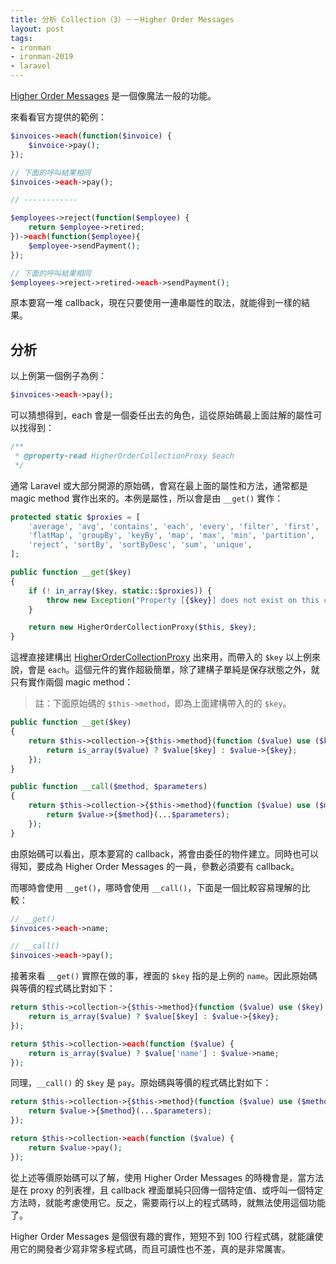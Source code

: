 ```yaml
---
title: 分析 Collection（3）－－Higher Order Messages
layout: post
tags:
- ironman
- ironman-2019
- laravel
---
```


[Higher Order Messages](https://laravel-news.com/higher-order-messaging) 是一個像魔法一般的功能。

來看看官方提供的範例：

```php
$invoices->each(function($invoice) {
    $invoice->pay();
});

// 下面的呼叫結果相同
$invoices->each->pay();

// ------------

$employees->reject(function($employee) {
    return $employee->retired; 
})->each(function($employee){
    $employee->sendPayment();
});

// 下面的呼叫結果相同
$employees->reject->retired->each->sendPayment();
```

原本要寫一堆 callback，現在只要使用一連串屬性的取法，就能得到一樣的結果。

## 分析

以上例第一個例子為例：

```php
$invoices->each->pay();
```

可以猜想得到，each 會是一個委任出去的角色，這從原始碼最上面註解的屬性可以找得到：

```php
/**
 * @property-read HigherOrderCollectionProxy $each
 */
```

通常 Laravel 或大部分開源的原始碼，會寫在最上面的屬性和方法，通常都是 magic method 實作出來的。本例是屬性，所以會是由 `__get()` 實作：

```php
protected static $proxies = [
    'average', 'avg', 'contains', 'each', 'every', 'filter', 'first',
    'flatMap', 'groupBy', 'keyBy', 'map', 'max', 'min', 'partition',
    'reject', 'sortBy', 'sortByDesc', 'sum', 'unique',
];

public function __get($key)
{
    if (! in_array($key, static::$proxies)) {
        throw new Exception("Property [{$key}] does not exist on this collection instance.");
    }

    return new HigherOrderCollectionProxy($this, $key);
}
```

這裡直接建構出 [HigherOrderCollectionProxy][] 出來用，而帶入的 `$key` 以上例來說，會是 `each`。這個元件的實作超級簡單，除了建構子單純是保存狀態之外，就只有實作兩個 magic method：

> 註：下面原始碼的 `$this->method`，即為上面建構帶入的的 `$key`。

```php
public function __get($key)
{
    return $this->collection->{$this->method}(function ($value) use ($key) {
        return is_array($value) ? $value[$key] : $value->{$key};
    });
}

public function __call($method, $parameters)
{
    return $this->collection->{$this->method}(function ($value) use ($method, $parameters) {
        return $value->{$method}(...$parameters);
    });
}
```

由原始碼可以看出，原本要寫的 callback，將會由委任的物件建立。同時也可以得知，要成為 Higher Order Messages 的一員，參數必須要有 callback。

而哪時會使用 `__get()`，哪時會使用 `__call()`，下面是一個比較容易理解的比較：

```php
// __get()
$invoices->each->name;

// __call()
$invoices->each->pay();
```

接著來看 `__get()` 實際在做的事，裡面的 `$key` 指的是上例的 `name`。因此原始碼與等價的程式碼比對如下：

```php
return $this->collection->{$this->method}(function ($value) use ($key) {
    return is_array($value) ? $value[$key] : $value->{$key};
});

return $this->collection->each(function ($value) {
    return is_array($value) ? $value['name'] : $value->name;
});
```

同理，`__call()` 的 `$key` 是 `pay`。原始碼與等價的程式碼比對如下：

```php
return $this->collection->{$this->method}(function ($value) use ($method, $parameters) {
    return $value->{$method}(...$parameters);
});

return $this->collection->each(function ($value) {
    return $value->pay();
});
```

從上述等價原始碼可以了解，使用 Higher Order Messages 的時機會是，當方法是在 proxy 的列表裡，且 callback 裡面單純只回傳一個特定值、或呼叫一個特定方法時，就能考慮使用它。反之，需要兩行以上的程式碼時，就無法使用這個功能了。

Higher Order Messages 是個很有趣的實作，短短不到 100 行程式碼，就能讓使用它的開發者少寫非常多程式碼，而且可讀性也不差，真的是非常厲害。

[HigherOrderCollectionProxy]: https://github.com/laravel/framework/blob/v5.7.6/src/Illuminate/Support/HigherOrderCollectionProxy.php
